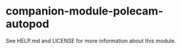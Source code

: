 # companion-module-polecam-autopod

See HELP.md and LICENSE for more information about this module.
